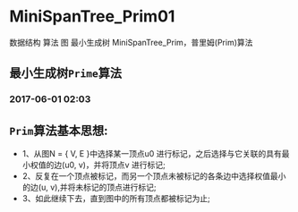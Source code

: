 # MiniSpanTree_Prim01
数据结构 算法 图 最小生成树 MiniSpanTree_Prim，普里姆(Prim)算法
 
## 最小生成树```Prime```算法
### 2017-06-01 02:03
## ```Prim```算法基本思想: 
- 1、从图N = { V, E }中选择某一顶点u0 进行标记，之后选择与它关联的具有最小权值的边(u0, v)，并将顶点v 进行标记;
- 2、反复在一个顶点被标记，而另一个顶点未被标记的各条边中选择权值最小的边(u, v),并将未标记的顶点进行标记;
- 3、如此继续下去，直到图中的所有顶点都被标记为止;
